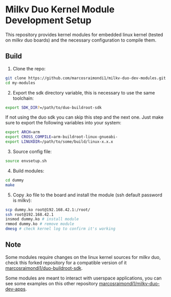 # Milkv Duo Kernel Module Development Setup
This repository provides kernel modules for embedded linux kernel (tested on milkv duo boards) and the necessary configuration to compile them.

## Build
1. Clone the repo:
```bash
git clone https://github.com/marcosraimondi1/milkv-duo-dev-modules.git my-modules
cd my-modules
```
2. Export the sdk directory variable, this is necessary to use the same toolchain:
```bash
export SDK_DIR?=/path/to/duo-buildroot-sdk 
```

If not using the duo sdk you can skip this step and the next one. 
Just make sure to export the following variables into your system:
```bash
export ARCH=arm
export CROSS_COMPILE=arm-buildroot-linux-gnueabi-
export LINUXDIR=/path/to/some/build/linux-x.x.x
```
3. Source config file:
```bash
source envsetup.sh
```
4. Build modules:
```bash
cd dummy
make
```
5. Copy .ko file to the board and install the module (ssh default password is milkv):
```bash
scp dummy.ko root@192.168.42.1:/root/
ssh root@192.168.42.1
insmod dummy.ko # install module
rmmod dummy.ko # remove module
dmesg # check kernel log to confirm it's working
```

## Note
Some modules require changes on the linux kernel sources for milkv duo, check this forked repository for 
a compatible version of it [marcosraimondi1/duo-buildroot-sdk](https://github.com/marcosraimondi1/duo-buildroot-sdk/).

Some modules are meant to interact with userspace applications, you can see some examples on this 
other repository [marcosraimondi1/milkv-duo-dev-apps](https://github.com/marcosraimondi1/milkv-duo-dev-apps).
